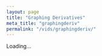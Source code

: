 ```yaml
---
layout: page
title: "Graphing Derivatives"
meta_title: "graphingderiv"
permalink: "/vids/graphingderiv/"
---
```



<html>
<head>
<script>

function setCookie(cname,cvalue,exdays) {
    var d = new Date();
    d.setTime(d.getTime() + (exdays*24*60*60*1000));
    var expires = "expires=" + d.toGMTString();
    document.cookie = cname + "=" + cvalue + ";" + expires + ";path=/";
}

function getCookie(cname) {
    var name = cname + "=";
    var decodedCookie = decodeURIComponent(document.cookie);
    var ca = decodedCookie.split(';');
    for(var i = 0; i < ca.length; i++) {
        var c = ca[i];
        while (c.charAt(0) == ' ') {
            c = c.substring(1);
        }
        if (c.indexOf(name) == 0) {
            return c.substring(name.length, c.length);
        }
    }
    return "";
}
function checkCookie() {
    var vidchoice=getCookie("graphingderiv");
    if (vidchoice==1){window.location.href = "https://ximera.osu.edu/calcvidstest/in/c/graphingderiv";}
    else if (vidchoice==2){window.location.href = "https://ximera.osu.edu/calcvidstest/in/o/graphingderiv";}
    else if (vidchoice==3){window.location.href = "https://ximera.osu.edu/calcvidstest/in/v/graphingderiv";}
    else if (vidchoice==4){window.location.href = "https://ximera.osu.edu/calcvidstest/nin/c/graphingderiv";}
    else if (vidchoice==5){window.location.href = "https://ximera.osu.edu/calcvidstest/nin/o/graphingderiv";}
    else if (vidchoice==6){window.location.href = "https://ximera.osu.edu/calcvidstest/nin/v/graphingderiv";}
    else {
      var forwardchoice=Math.random();
      if (forwardchoice <= (1/6) ){
        setCookie("graphingderiv", 1, 365);
        checkCookie();
        }
      else if (forwardchoice <= (2/6) ){
        setCookie("graphingderiv", 2, 365);
        checkCookie();
        }
      else if (forwardchoice <= (3/6) ){
        setCookie("graphingderiv", 3, 365);
        checkCookie();
        }
        else if (forwardchoice <= (4/6) ){
          setCookie("graphingderiv", 4, 365);
          checkCookie();
          }
          else if (forwardchoice <= (5/6) ){
            setCookie("graphingderiv", 5, 365);
            checkCookie();
            }
      else {
        setCookie("graphingderiv", 6, 365);
        checkCookie();
        }
      }
}



</script>
</head>
<body onload="checkCookie()">
Loading...
</body>
</html>
